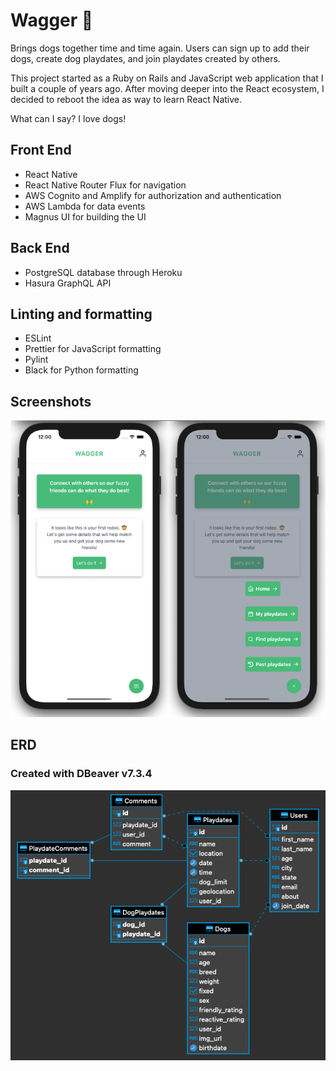 # Wagger 🐶

Brings dogs together time and time again. Users can sign up to add their dogs, create dog playdates, and join playdates created by others.

This project started as a Ruby on Rails and JavaScript web application that I built a couple of years ago. After moving deeper into the React ecosystem, I decided to reboot the idea as way to learn React Native.

What can I say? I love dogs!

## Front End

- React Native
- React Native Router Flux for navigation
- AWS Cognito and Amplify for authorization and authentication
- AWS Lambda for data events
- Magnus UI for building the UI

## Back End

- PostgreSQL database through Heroku
- Hasura GraphQL API

## Linting and formatting

- ESLint
- Prettier for JavaScript formatting
- Pylint
- Black for Python formatting

## Screenshots

![Wagger mock home screen](/wagger-home.png)

## ERD

### Created with DBeaver v7.3.4

![Wagger Entity Relationship Diagram](/wagger.png)
